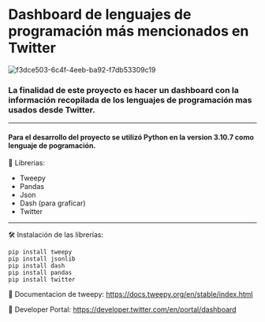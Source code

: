 # Dashboard de lenguajes de programación más mencionados en Twitter

![f3dce503-6c4f-4eeb-ba92-f7db53309c19](https://user-images.githubusercontent.com/79603843/200047443-f1bdf620-df69-4f96-802e-f32115589d00.jpg)

### La finalidad de este proyecto es hacer un dashboard con la información recopilada de los lenguajes de programación mas usados desde Twitter.

---
#### Para el desarrollo del proyecto se utilizó Python en la version 3.10.7 como lenguaje de pogramación.

📖 Librerias: 
 - Tweepy
 - Pandas
 - Json
 - Dash (para graficar)
 - Twitter
---

🛠️ Instalación de las librerías: 
```
pip install tweepy
pip install jsonlib
pip install dash
pip install pandas
pip install twitter
```

 
📌 Documentacion de tweepy:  https://docs.tweepy.org/en/stable/index.html
 
📌 Developer Portal:  https://developer.twitter.com/en/portal/dashboard
 
 
 
